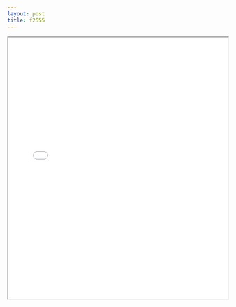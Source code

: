 ```yaml
---
layout: post
title: f2555
---
```


<div class="pdf-container">
<iframe src="/assets/pdfs/f2555.pdf" height="600" width="100%" allowFullScreen="true"></iframe>
</div>

